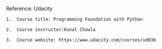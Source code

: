Reference: Udacity

    1.  Course title: Programming Foundation with Python

    2.  Course instructor:Kunal Chawla

    3.  Course website: https://www.udacity.com/courses/ud036



